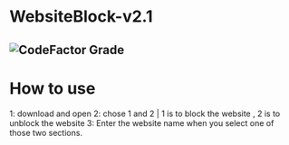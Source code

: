 # WebsiteBlock-v2.1
![CodeFactor Grade](https://cdn.discordapp.com/attachments/1221767557128917103/1307675463543554078/image.png?ex=673b2b2d&is=6739d9ad&hm=3ad529f41b529dc4a1ef5137ece643d7a4348554190a6d59f24bb43d04549308&)
------------------------------------------------------------------------------------------------
# How to use
1: download and open
2: chose 1 and 2 | 1 is to block the website , 2 is to unblock the website
3: Enter the website name when you select one of those two sections.
